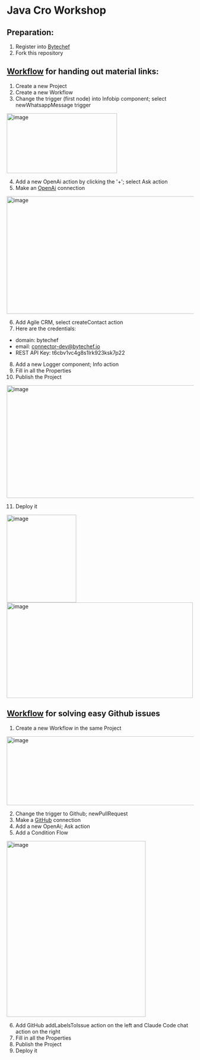 # Java Cro Workshop

## Preparation:
1. Register into [Bytechef](https://app.bytechef.io/)
2. Fork this repository
 
## [Workflow](https://github.com/marko-kriskovic/JavaCroWorkshop/blob/main/bytechef-workflows/workshop/task1.json) for handing out material links:
1. Create a new Project
2. Create a new Workflow
3. Change the trigger (first node) into Infobip component; select newWhatsappMessage trigger
<img width="297" height="161" alt="image" src="https://github.com/user-attachments/assets/a9f87a03-8d55-4b29-ac59-615bcd121319" />

4. Add a new OpenAi action by clicking the '+'; select Ask action
5. Make an [OpenAi](https://platform.openai.com/settings/organization/api-keys) connection
<img width="526" height="316" alt="image" src="https://github.com/user-attachments/assets/6cc69732-60f4-443e-b200-4f50a02d8554" />

6. Add Agile CRM, select createContact action
7. Here are the credentials:
- domain: bytechef
- email: connector-dev@bytechef.io
- REST API Key: t6cbv1vc4g8s1lrk923ksk7p22
8. Add a new Logger component; Info action
9. Fill in all the Properties
10. Publish the Project
<img width="565" height="303" alt="image" src="https://github.com/user-attachments/assets/6f71812d-c1b9-4438-8eff-1dd9761c9368" />

11. Deploy it
<img width="187" height="236" alt="image" src="https://github.com/user-attachments/assets/5653c71a-1895-4d93-99cd-2a8f98d9b5b7" />
<img width="501" height="257" alt="image" src="https://github.com/user-attachments/assets/c6138e57-89e6-4804-8822-3267923563dd" />


## [Workflow](https://github.com/marko-kriskovic/JavaCroWorkshop/blob/main/bytechef-workflows/workshop/task2.json) for solving easy Github issues
1. Create a new Workflow in the same Project
<img width="596" height="185" alt="image" src="https://github.com/user-attachments/assets/4382016f-80c3-4d19-92cc-365289246211" />

2. Change the trigger to Github; newPullRequest
3. Make a [GitHub](https://docs.bytechef.io/reference/components/github) connection
4. Add a new OpenAi; Ask action
5. Add a Condition Flow
<img width="374" height="473" alt="image" src="https://github.com/user-attachments/assets/8da9b402-e069-400e-a7d3-5b485d7bdddf" />

6. Add GitHub addLabelsToIssue action on the left and Claude Code chat action on the right
7. Fill in all the Properties
8. Publish the Project
9. Deploy it
